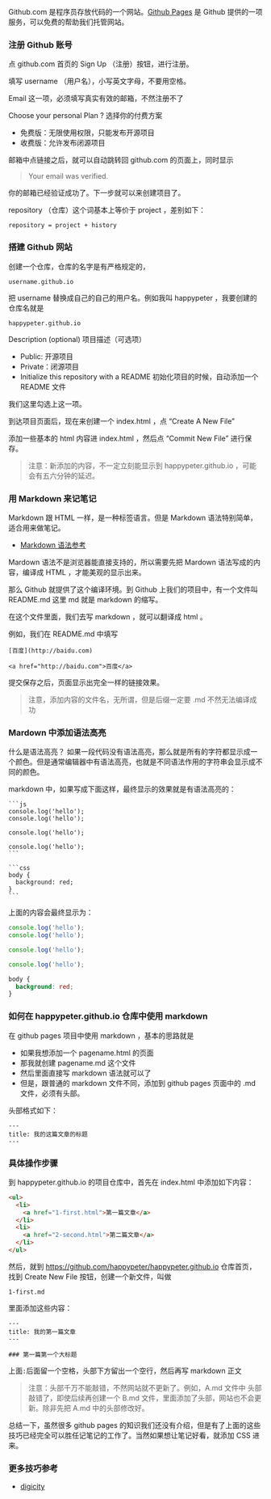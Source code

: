 Github.com 是程序员存放代码的一个网站。[Github Pages](https://pages.github.com/) 是 Github 提供的一项服务，可以免费的帮助我们托管网站。

### 注册 Github 账号

点 github.com 首页的 Sign Up （注册）按钮，进行注册。

填写 username （用户名），小写英文字母，不要用空格。

Email 这一项，必须填写真实有效的邮箱，不然注册不了

Choose your personal Plan ?  选择你的付费方案

- 免费版：无限使用权限，只能发布开源项目
- 收费版：允许发布闭源项目


邮箱中点链接之后，就可以自动跳转回 github.com 的页面上，同时显示

>Your email was verified.

你的邮箱已经验证成功了。下一步就可以来创建项目了。

repository （仓库）这个词基本上等价于 project ，差别如下：

```
repository = project + history
```


### 搭建 Github 网站


创建一个仓库，仓库的名字是有严格规定的，

```
username.github.io
```

把 username 替换成自己的自己的用户名。例如我叫 happypeter ，我要创建的仓库名就是

```
happypeter.github.io
```

Description (optional) 项目描述（可选项）

- Public: 开源项目
- Private：闭源项目
- Initialize this repository with a README
  初始化项目的时候，自动添加一个 README 文件

我们这里勾选上这一项。

到达项目页面后，现在来创建一个 index.html ，点 “Create A New File”

添加一些基本的 html 内容进 index.html ，然后点 “Commit New File” 进行保存。

>注意：新添加的内容，不一定立刻能显示到 happypeter.github.io ，可能会有五六分钟的延迟。


### 用 Markdown 来记笔记

Markdown 跟 HTML 一样，是一种标签语言。但是 Markdown 语法特别简单，适合用来做笔记。


- [Markdown 语法参考](https://coding.net/help/doc/project/markdown.html)

Mardown 语法不是浏览器能直接支持的，所以需要先把 Mardown 语法写成的内容，编译成
HTML ，才能美观的显示出来。

那么 Github 就提供了这个编译环境。到 Github 上我们的项目中，有一个文件叫 README.md  这里 md 就是 markdown 的缩写。

在这个文件里面，我们去写 markdown ，就可以翻译成 html 。

例如，我们在 README.md 中填写

```
[百度](http://baidu.com)

<a href="http://baidu.com">百度</a>
```

提交保存之后，页面显示出完全一样的链接效果。

> 注意，添加内容的文件名，无所谓，但是后缀一定要 .md 不然无法编译成功


### Mardown 中添加语法高亮


什么是语法高亮？ 如果一段代码没有语法高亮，那么就是所有的字符都显示成一个颜色。但是通常编辑器中有语法高亮，也就是不同语法作用的字符串会显示成不同的颜色。

markdown 中，如果写成下面这样，最终显示的效果就是有语法高亮的：

    ```js
    console.log('hello');
    console.log('hello');

    console.log('hello');

    console.log('hello');
    ```

    ```css
    body {
      background: red;
    }
    ```

上面的内容会最终显示为：


```js
console.log('hello');
console.log('hello');

console.log('hello');

console.log('hello');
```

```css
body {
  background: red;
}
```

### 如何在 happypeter.github.io 仓库中使用 markdown

在 github pages 项目中使用 markdown ，基本的思路就是

- 如果我想添加一个 pagename.html 的页面
- 那我就创建 pagename.md 这个文件
- 然后里面直接写 markdown 语法就可以了
- 但是，跟普通的 markdown 文件不同，添加到 github pages 页面中的 .md 文件，必须有头部。

头部格式如下：

```
---
title: 我的这篇文章的标题
---
```


### 具体操作步骤

到 happypeter.github.io 的项目仓库中，首先在 index.html 中添加如下内容：

```html
<ul>
  <li>
    <a href="1-first.html">第一篇文章</a>
  </li>
  <li>
    <a href="2-second.html">第二篇文章</a>
  </li>
</ul>
```

然后，就到 https://github.com/happypeter/happypeter.github.io 仓库首页，找到 Create New File 按钮，创建一个新文件，叫做

```
1-first.md
```

里面添加这些内容：

```
---
title: 我的第一篇文章
---

### 第一篇第一个大标题
```

上面`:`后面留一个空格，头部下方留出一个空行，然后再写 markdown 正文

>注意：头部千万不能敲错，不然网站就不更新了。例如，A.md 文件中
头部敲错了，即使后续再创建一个 B.md 文件，里面添加了头部，网站也不会更新。除非先把 A.md 中的头部修改好。

总结一下，虽然很多 github pages 的知识我们还没有介绍，但是有了上面的这些技巧已经完全可以胜任记笔记的工作了。当然如果想让笔记好看，就添加 CSS 进来。






### 更多技巧参考

- [digicity](https://github.com/happypeter/digicity)
